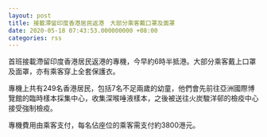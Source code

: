 ```yaml
---
layout: post
title: 接載滯留印度香港居民返港　大部分乘客戴口罩及面罩
date: 2020-05-18 07:43:53.000000000 +08:00
categories: rss
---
```


首班接載滯留印度香港居民返港的專機，今早約6時半抵港。大部分乘客戴上口罩及面罩，亦有乘客穿上全套保護衣。

專機上共有249名香港居民，包括7名不足兩歲的幼童，他們會先前往亞洲國際博覽館的臨時樣本採集中心，收集深喉唾液樣本，之後被送往火炭駿洋邨的檢疫中心接受強制檢疫。

專機費用由乘客支付，每名佔座位的乘客需支付約3800港元。
